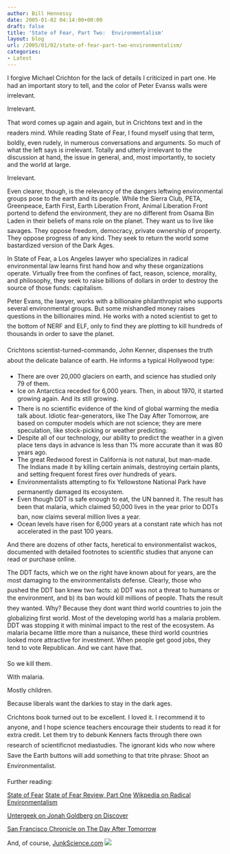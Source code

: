 ```yaml
---
author: Bill Hennessy
date: 2005-01-02 04:14:00+00:00
draft: false
title: 'State of Fear, Part Two:  Environmentalism'
layout: blog
url: /2005/01/02/state-of-fear-part-two-environmentalism/
categories:
- Latest
---
```


I forgive Michael Crichton for the lack of details I criticized in part one. He had an important story to tell, and the color of Peter Evanss walls were irrelevant. 

Irrelevant. 

That word comes up again and again, but in Crichtons text and in the readers mind. While reading State of Fear, I found myself using that term, boldly, even rudely, in numerous conversations and arguments. So much of what the left says is irrelevant. Totally and utterly irrelevant to the discussion at hand, the issue in general, and, most importantly, to society and the world at large. 

Irrelevant.

Even clearer, though, is the relevancy of the dangers leftwing environmental groups pose to the earth and its people. While the Sierra Club, PETA, Greenpeace, Earth First, Earth Liberation Front, Animal Liberation Front portend to defend the environment, they are no different from Osama Bin Laden in their beliefs of mans role on the planet. They want us to live like savages. They oppose freedom, democracy, private ownership of property. They oppose progress of any kind. They seek to return the world some bastardized version of the Dark Ages. 

In State of Fear, a Los Angeles lawyer who specializes in radical environmental law learns first hand how and why these organizations operate. Virtually free from the confines of fact, reason, science, morality, and philosophy, they seek to raise billions of dollars in order to destroy the source of those funds: capitalism.

Peter Evans, the lawyer, works with a billionaire philanthropist who supports several environmental groups. But some mishandled money raises questions in the billionaires mind. He works with a noted scientist to get to the bottom of NERF and ELF, only to find they are plotting to kill hundreds of thousands in order to save the planet. 

Crichtons scientist-turned-commando, John Kenner, dispenses the truth about the delicate balance of earth. He informs a typical Hollywood type:




  * There are over 20,000 glaciers on earth, and science has studied only 79 of them.
  * Ice on Antarctica receded for 6,000 years. Then, in about 1970, it started growing again. And its still growing.
  * There is no scientific evidence of the kind of global warming the media talk about. Idiotic fear-generators, like The Day After Tomorrow, are based on computer models which are not science; they are mere speculation, like stock-picking or weather predicting.
  * Despite all of our technology, our ability to predict the weather in a given place tens days in advance is less than 1% more accurate than it was 80 years ago.
  * The great Redwood forest in California is not natural, but man-made. The Indians made it by killing certain animals, destroying certain plants, and setting frequent forest fires over hundreds of years.
  * Environmentalists attempting to fix Yellowstone National Park have permanently damaged its ecosystem.
  * Even though DDT is safe enough to eat, the UN banned it. The result has been that malaria, which claimed 50,000 lives in the year prior to DDTs ban, now claims several million lives a year. 
  * Ocean levels have risen for 6,000 years at a constant rate which has not accelerated in the past 100 years.

And there are dozens of other facts, heretical to environmentalist wackos, documented with detailed footnotes to scientific studies that anyone can read or purchase online.

The DDT facts, which we on the right have known about for years, are the most damaging to the environmentalists defense. Clearly, those who pushed the DDT ban knew two facts: a) DDT was not a threat to humans or the environment, and b) its ban would kill millions of people. Thats the result they wanted. Why? Because they dont want third world countries to join the globalizing first world. Most of the developing world has a malaria problem. DDT was stopping it with minimal impact to the rest of the ecosystem. As malaria became little more than a nuisance, these third world countries looked more attractive for investment. When people get good jobs, they tend to vote Republican. And we cant have that.

So we kill them.

With malaria.

Mostly children. 

Because liberals want the darkies to stay in the dark ages. 

Crichtons book turned out to be excellent. I loved it. I recommend it to anyone, and I hope science teachers encourage their students to read it for extra credit. Let them try to debunk Kenners facts through there own research of scientificnot mediastudies. The ignorant kids who now where Save the Earth buttons will add something to that trite phrase: Shoot an Environmentalist. 

Further reading:

[State of Fear](https://www.amazon.com/exec/obidos/redirect?tag=hennesssview-20&path=tg%2Fdetail%2F-%2F0066214130%2Fqid%3D1102908263%2Fsr%3D8-1%2Fref%3Dpd_csp_1%3Fv%3Dglance%26s%3Dbooks%26n%3D507846)
[State of Fear Review, Part One](https://blog.billhennessy.com/blogs/hennessys_view/archive/2004/12/13/873.aspx)
[Wikpedia on Radical Environmentalism](https://en.wikipedia.org/wiki/Radical_environmentalism)

[Untergeek on Jonah Goldberg on Discover](https://www.untergeek.com/index.php?p=62)

[ San Francisco Chronicle on The Day After Tomorrow](https://www.sfgate.com/cgi-bin/article.cgi?file=/chronicle/archive/2004/06/01/EDGTM6TOTR1.DTL)

And, of course, [JunkScience.com](https://www.junkscience.com/)
![](https://blog.billhennessy.com/aggbug.aspx?PostID=923)


